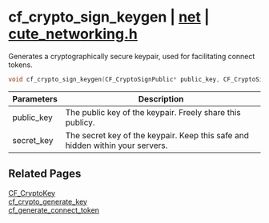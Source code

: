 # cf_crypto_sign_keygen | [net](https://github.com/RandyGaul/cute_framework/blob/master/docs/net/README.md) | [cute_networking.h](https://github.com/RandyGaul/cute_framework/blob/master/include/cute_networking.h)

Generates a cryptographically secure keypair, used for facilitating connect tokens.

```cpp
void cf_crypto_sign_keygen(CF_CryptoSignPublic* public_key, CF_CryptoSignSecret* secret_key);
```

Parameters | Description
--- | ---
public_key | The public key of the keypair. Freely share this publicy.
secret_key | The secret key of the keypair. Keep this safe and hidden within your servers.

## Related Pages

[CF_CryptoKey](https://github.com/RandyGaul/cute_framework/blob/master/docs/net/cf_cryptokey.md)  
[cf_crypto_generate_key](https://github.com/RandyGaul/cute_framework/blob/master/docs/net/cf_crypto_generate_key.md)  
[cf_generate_connect_token](https://github.com/RandyGaul/cute_framework/blob/master/docs/net/cf_generate_connect_token.md)  
